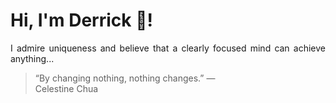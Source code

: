 # Hi, I'm Derrick 👋!
<p align="justify">I admire uniqueness and believe that a clearly focused mind can achieve anything...</p> 
<!-- #quote-start -->
<blockquote>&ldquo;By changing nothing, nothing changes.&rdquo; &mdash; <footer>Celestine Chua</footer></blockquote>
<!-- #quote-end -->
